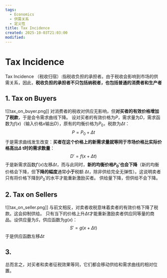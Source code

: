 ```yaml
---
tags:
  - Economics
  - 供需关系
  - 定义性
title: Tax Incidence
created: 2025-10-03T21:03:00
modified:
---
```

# Tax Incidence
Tax Incidence （税收归宿）:指税收负担的承担者。由于税收会影响到市场的供需关系，因此，**税收负担的承担者不只包括纳税者，也包括普通的消费者和生产者**
## 1. Tax on Buyers
![[tax_on_buyer.png]]
对消费者的税收对供应无影响，但**对买者的有效价格增加了税款**，于是会令需求曲线下降。
设对买者的有效价格为$P$，需求量为$D$，需求函数为$f(x)$（输入价格$x$输出$D$），原有的均衡价格为$P_0$，税款为$\Delta t$：
$$P=P_0+\Delta t$$
于是需求曲线发生改变：**买者在这个价格上的新需求量就等同于市场价格比实际价格高出$\Delta$ t时的需求数量**：
$$D'=f(x+\Delta t)$$
于是新需求函数$f'(x)$左移$\Delta t$，而与此同时，**新的均衡价格$P_0'$也会下降**（新的均衡价格会下降，但**下降的幅度**通常**小于**税额 Δt，除非供给完全无弹性）。这说明卖者只有将价格下降到$P_0'$的水平才能重新激励买者。
供给量下降，但供给不会下降。

## 2. Tax on Sellers
![[tax_on_seller.png]]
与前文相反，对卖者收税意味着卖者的有效价格下降了税款。这会抑制供给。
只有当下的价格上升$\Delta t$才能重新激励卖者供应同等量的商品。设供应量为$S$，供应函数为$g(x)$：
$$S'=g(x+\Delta t)$$
于是供应函数左移$\Delta t$

## 3.
总而言之，对买者和卖者征税效果等同，它们都会移动供给和需求曲线的相对位置。
